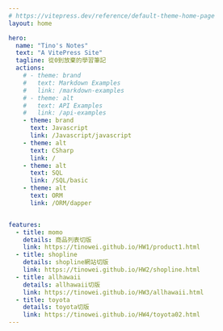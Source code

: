 ```yaml
---
# https://vitepress.dev/reference/default-theme-home-page
layout: home

hero:
  name: "Tino's Notes"
  text: "A VitePress Site"
  tagline: 從0到放棄的學習筆記
  actions:
    # - theme: brand
    #   text: Markdown Examples
    #   link: /markdown-examples
    # - theme: alt
    #   text: API Examples
    #   link: /api-examples
    - theme: brand
      text: Javascript
      link: /Javascript/javascript
    - theme: alt
      text: CSharp
      link: /
    - theme: alt
      text: SQL
      link: /SQL/basic
    - theme: alt
      text: ORM
      link: /ORM/dapper  


features:
  - title: momo
    details: 商品列表切版
    link: https://tinowei.github.io/HW1/product1.html
  - title: shopline
    details: shopline網站切版
    link: https://tinowei.github.io/HW2/shopline.html
  - title: allhawaii
    details: allhawaii切版
    link: https://tinowei.github.io/HW3/allhawaii.html
  - title: toyota
    details: toyota切版
    link: https://tinowei.github.io/HW4/toyota02.html
---
```

